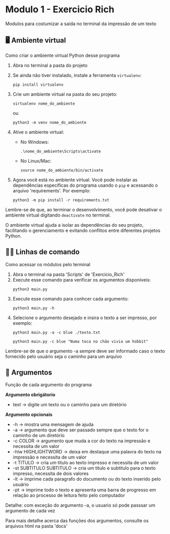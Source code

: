 # Modulo 1 - Exercicio Rich
Modulos para costumizar a saida no terminal da impressão de um texto

## 🖥️​ Ambiente virtual
Como criar o ambiente virtual Python desse programa
1. Abra no terminal a pasta do projeto
   
2. Se ainda não tiver instalado, instale a ferramenta `virtualenv`:
   ```
   pip install virtualenv
   ```

   
3. Crie um ambiente virtual na pasta do seu projeto:
   ```
   virtualenv nome_do_ambiente
   ```
   ou
   ```
   python3 -m venv nome_do_ambiente
   ```

   
4. Ative o ambiente virtual:
   - No Windows:
     ```
     .\nome_do_ambiente\Scripts\activate
     ```
   - No Linux/Mac:
     ```
     source nome_do_ambiente/bin/activate
     ```


5. Agora você está no ambiente virtual. Você pode instalar as dependências específicas do programa usando o `pip` e acessando o arquivo 'requirements'. Por exemplo:
   ```
   python3 -m pip install -r requirements.txt
   ```
   
Lembre-se de que, ao terminar o desenvolvimento, você pode desativar o ambiente virtual digitando `deactivate` no terminal.

O ambiente virtual ajuda a isolar as dependências do seu projeto, facilitando o gerenciamento e evitando conflitos entre diferentes projetos Python.

## 👨‍💻​ Linhas de comando
Como acessar os módulos pelo terminal

1. Abra o terminal na pasta 'Scripts' de 'Exercicio_Rich'
2. Execute esse comando para verificar os argumentos disponíveis:
   ```
   python3 main.py
   ```
3. Execute esse comando para conhcer cada argumento:
   ```
   python3 main.py -h
   ```
5. Selecione o argumento desejado e insira o texto a ser impresso, por exemplo:
   ```
   python3 main.py -a -c blue ./texto.txt
   ```
      ```
   python3 main.py -c blue "Numa toca no chão vivia um hobbit"
   ```
Lembre-se de que o argumento -a sempre deve ser informado caso o texto fornecido pelo usuário seja o caminho para um arquivo


## 📃​ Argumentos
Função de cada argumento do programa

**Argumento obrigátorio**
   - text -> digite um texto ou o caminho para um diretório

**Argumento opcionais**
   - -h -> mostra uma mensagem de ajuda
   - -a -> argumento que deve ser passado sempre que o texto for o caminho de um diretório
   - -c COLOR -> argumento que muda a cor do texto na impressão e necessita de um valor
   - -hlw HIGHLIGHTWORD -> deixa em destaque uma palavra do texto na impressão e necessita de um valor
   - -t TITULO -> cria um titulo ao texto impresso e necessita de um valor
   - -st SUBTITULO SUBTITULO -> cria um titulo e subtitulo para o texto impresso, necessita de dois valores
   - -lt -> imprime cada paragrafo do documento ou do texto inserido pelo usuário
   - -pt -> imprime todo o texto e apresenta uma barra de progresso em relação ao processo de leitura feito pelo computador

Detalhe: com exceção do argumento -a, o usuario só pode passsar um argumento de cada vez


Para mais detalhe acerca das funções dos argumentos, consulte os arquivos html na pasta 'docs'
